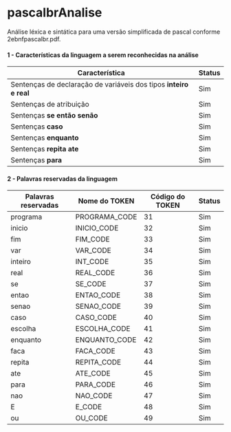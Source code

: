 # pascalbrAnalise
Análise léxica e sintática para uma versão simplificada de pascal conforme 2ebnfpascalbr.pdf.

<h4>1 - Características da linguagem a serem reconhecidas na análise</h4>
<table>
  <thead>
    <tr>
      <th>Característica</th>
      <th>Status</th>
    </tr>
  <thead>
  <tbody>
    <tr>
      <td>Sentenças de declaração de variáveis dos tipos <b>inteiro e real</b></td>
      <td>Sim</td>
    </tr>
    <tr>
      <td>Sentenças de atribuição</td>
      <td>Sim</td>
    </tr>
    <tr>
      <td>Sentenças <b>se então senão</b></td>
      <td>Sim</td>
    </tr>
    <tr>
      <td>Sentenças <b>caso</b></td>
      <td>Sim</td>
    </tr>
    <tr>
      <td>Sentenças <b>enquanto</b></td>
      <td>Sim</td>
    </tr>
    <tr>
      <td>Sentenças <b>repita ate</b></td>
      <td>Sim</td>
    </tr>
    <tr>
      <td>Sentenças <b>para</b></td>
      <td>Sim</td>
    </tr>
  <tbody>
</table>

<h4>2 - Palavras reservadas da linguagem</h4>
<table>
  <thead>
    <tr>
      <th>Palavras reservadas</th>
      <th>Nome do TOKEN</th>
      <th>Código do TOKEN</th>
      <th>Status</th>
    </tr>
  <thead>
  <tbody>
    <tr>
      <td>programa</td>
      <td>PROGRAMA_CODE</td>
      <td>31</td>
      <td>Sim</td>
    </tr>
    <tr>
      <td>inicio</td>
      <td>INICIO_CODE</td>
      <td>32</td>
      <td>Sim</td>
    </tr>
    <tr>
      <td>fim</td>
      <td>FIM_CODE</td>
      <td>33</td>
      <td>Sim</td>
    </tr>
    <tr>
      <td>var</td>
      <td>VAR_CODE</td>
      <td>34</td>
      <td>Sim</td>
    </tr>
    <tr>
      <td>inteiro</td>
      <td>INT_CODE</td>
      <td>35</td>
      <td>Sim</td>
    </tr>
    <tr>
      <td>real</td>
      <td>REAL_CODE</td>
      <td>36</td>
      <td>Sim</td>
    </tr>
    <tr>
      <td>se</td>
      <td>SE_CODE</td>
      <td>37</td>
      <td>Sim</td>
    </tr>
    <tr>
      <td>entao</td>
      <td>ENTAO_CODE</td>
      <td>38</td>
      <td>Sim</td>
    </tr>
    <tr>
      <td>senao</td>
      <td>SENAO_CODE</td>
      <td>39</td>
      <td>Sim</td>
    </tr>
    <tr>
      <td>caso</td>
      <td>CASO_CODE</td>
      <td>40</td>
      <td>Sim</td>
    </tr>
    <tr>
      <td>escolha</td>
      <td>ESCOLHA_CODE</td>
      <td>41</td>
      <td>Sim</td>
    </tr>
    <tr>
      <td>enquanto</td>
      <td>ENQUANTO_CODE</td>
      <td>42</td>
      <td>Sim</td>
    </tr>
    <tr>
      <td>faca</td>
      <td>FACA_CODE</td>
      <td>43</td>
      <td>Sim</td>
    </tr>
    <tr>
      <td>repita</td>
      <td>REPITA_CODE</td>
      <td>44</td>
      <td>Sim</td>
    </tr>
    <tr>
      <td>ate</td>
      <td>ATE_CODE</td>
      <td>45</td>
      <td>Sim</td>
    </tr>
    <tr>
      <td>para</td>
      <td>PARA_CODE</td>
      <td>46</td>
      <td>Sim</td>
    </tr>
    <tr>
      <td>nao</td>
      <td>NAO_CODE</td>
      <td>47</td>
      <td>Sim</td>
    </tr>
    <tr>
      <td>E</td>
      <td>E_CODE</td>
      <td>48</td>
      <td>Sim</td>
    </tr>
    <tr>
      <td>ou</td>
      <td>OU_CODE</td>
      <td>49</td>
      <td>Sim</td>
    </tr>
  <tbody>
</table>
